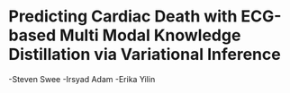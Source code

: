 # Predicting Cardiac Death with ECG-based Multi Modal Knowledge Distillation via Variational Inference
-Steven Swee
-Irsyad Adam
-Erika Yilin
